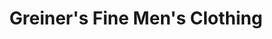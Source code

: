 ---
title: "Greiner's Fine Men's Clothing"
url: /tampa/greiners-fine-mens-clothing/
shop: clothes
---
